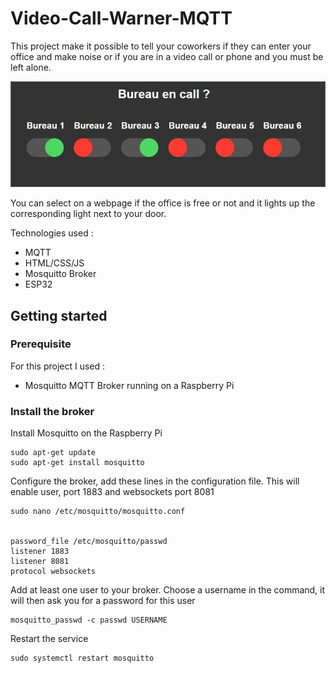 # Video-Call-Warner-MQTT
 
This project make it possible to tell your coworkers if they can enter your office and make noise or if you are in a video call or phone and you must be left alone.

![webpage](images/webpage.jpg)

You can select on a webpage if the office is free or not and it lights up the corresponding light next to your door.

Technologies used :
- MQTT
- HTML/CSS/JS
- Mosquitto Broker
- ESP32

## Getting started

### Prerequisite

For this project I used :
- Mosquitto MQTT Broker running on a Raspberry Pi


### Install the broker

Install Mosquitto on the Raspberry Pi
```
sudo apt-get update
sudo apt-get install mosquitto
```

Configure the broker, add these lines in the configuration file. This will enable user, port 1883 and websockets port 8081
```
sudo nano /etc/mosquitto/mosquitto.conf


password_file /etc/mosquitto/passwd
listener 1883
listener 8081
protocol websockets
```

Add at least one user to your broker. Choose a username in the command, it will then ask you for a password for this user
```
mosquitto_passwd -c passwd USERNAME
```
Restart the service
```
sudo systemctl restart mosquitto
```